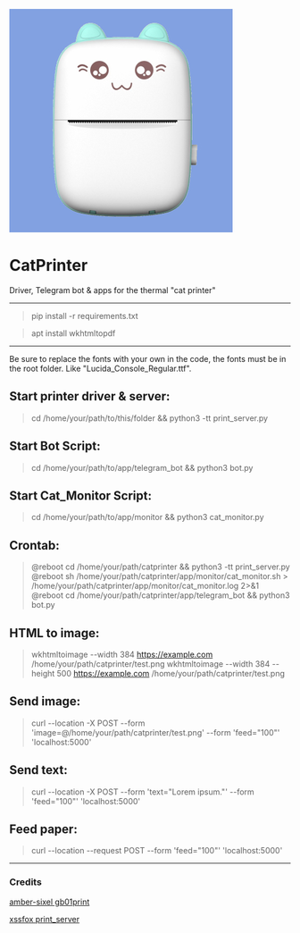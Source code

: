 ![image text](catprinter.jpg "Thermal Cat printer")

# CatPrinter
Driver, Telegram bot &amp; apps for the thermal "cat printer"

---
> pip install -r requirements.txt

> apt install wkhtmltopdf
---
Be sure to replace the fonts with your own in the code, the fonts must be in the root folder. Like "Lucida_Console_Regular.ttf".

## Start printer driver & server:
> cd /home/your/path/to/this/folder && python3 -tt print_server.py
## Start Bot Script:
> cd /home/your/path/to/app/telegram_bot && python3 bot.py
## Start Cat_Monitor Script:
> cd /home/your/path/to/app/monitor && python3 cat_monitor.py
## Crontab:
> @reboot cd /home/your/path/catprinter && python3 -tt print_server.py
> @reboot sh /home/your/path/catprinter/app/monitor/cat_monitor.sh > /home/your/path/catprinter/app/monitor/cat_monitor.log 2>&1
> @reboot cd /home/your/path/catprinter/app/telegram_bot && python3 bot.py

## HTML to image:
> wkhtmltoimage --width 384 https://example.com /home/your/path/catprinter/test.png
> wkhtmltoimage --width 384 --height 500 https://example.com /home/your/path/catprinter/test.png

## Send image:
> curl --location -X POST --form 'image=@/home/your/path/catprinter/test.png' --form 'feed="100"' 'localhost:5000'

## Send text:
> curl --location -X POST --form 'text="Lorem ipsum."' --form 'feed="100"' 'localhost:5000'

## Feed paper:
> curl --location --request POST --form 'feed="100"' 'localhost:5000'
---
### Credits
[amber-sixel gb01print](https://github.com/amber-sixel/gb01print)

[xssfox print_server](https://gist.github.com/xssfox/b911e0781a763d258d21262c5fdd2dec)
